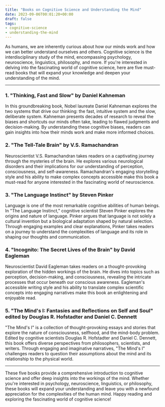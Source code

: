 ```yaml
---
title: "Books on Cognitive Science and Understanding the Mind"
date: 2023-09-06T00:01:20+00:00
draft: false
tags: 
- cognitive-science
- understanding-the-mind
---
```


As humans, we are inherently curious about how our minds work and how we can better understand ourselves and others. Cognitive science is the interdisciplinary study of the mind, encompassing psychology, neuroscience, linguistics, philosophy, and more. If you're interested in delving into the fascinating world of cognitive science, here are five must-read books that will expand your knowledge and deepen your understanding of the mind.

---

### 1. "Thinking, Fast and Slow" by Daniel Kahneman

In this groundbreaking book, Nobel laureate Daniel Kahneman explores the two systems that drive our thinking: the fast, intuitive system and the slow, deliberate system. Kahneman presents decades of research to reveal the biases and shortcuts our minds often take, leading to flawed judgments and decision-making. By understanding these cognitive biases, readers can gain insights into how their minds work and make more informed choices.

### 2. "The Tell-Tale Brain" by V.S. Ramachandran

Neuroscientist V.S. Ramachandran takes readers on a captivating journey through the mysteries of the brain. He explores various neurological disorders and their implications for our understanding of perception, consciousness, and self-awareness. Ramachandran's engaging storytelling style and his ability to make complex concepts accessible make this book a must-read for anyone interested in the fascinating world of neuroscience.

### 3. "The Language Instinct" by Steven Pinker

Language is one of the most remarkable cognitive abilities of human beings. In "The Language Instinct," cognitive scientist Steven Pinker explores the origins and nature of language. Pinker argues that language is not solely a cultural invention but a biological adaptation shaped by natural selection. Through engaging examples and clear explanations, Pinker takes readers on a journey to understand the complexities of language and its role in shaping our thoughts and communication.

### 4. "Incognito: The Secret Lives of the Brain" by David Eagleman

Neuroscientist David Eagleman takes readers on a thought-provoking exploration of the hidden workings of the brain. He dives into topics such as perception, decision-making, and consciousness, revealing the intricate processes that occur beneath our conscious awareness. Eagleman's accessible writing style and his ability to translate complex scientific concepts into engaging narratives make this book an enlightening and enjoyable read.

### 5. "The Mind's I: Fantasies and Reflections on Self and Soul" edited by Douglas R. Hofstadter and Daniel C. Dennett

"The Mind's I" is a collection of thought-provoking essays and stories that explore the nature of consciousness, selfhood, and the mind-body problem. Edited by cognitive scientists Douglas R. Hofstadter and Daniel C. Dennett, this book offers diverse perspectives from philosophers, scientists, and writers. Through engaging and imaginative narratives, "The Mind's I" challenges readers to question their assumptions about the mind and its relationship to the physical world.

---

These five books provide a comprehensive introduction to cognitive science and offer deep insights into the workings of the mind. Whether you're interested in psychology, neuroscience, linguistics, or philosophy, these books will expand your understanding and leave you with a newfound appreciation for the complexities of the human mind. Happy reading and exploring the fascinating world of cognitive science!